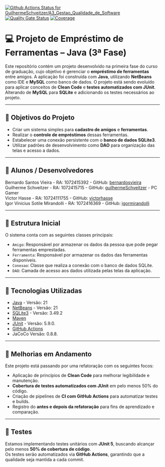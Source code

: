 [![Github Actions Status for GuilhermeSchveitzer/A3_Gestao_Qualidade_de_Software](https://github.com/GuilhermeSchveitzer/A3_Gestao_Qualidade_de_Software/workflows/Java%20CI%20with%20Maven/badge.svg)](https://github.com/GuilhermeSchveitzer/A3_Gestao_Qualidade_de_Software/actions) 
[![Quality Gate Status](https://sonarcloud.io/api/project_badges/measure?project=GuilhermeSchveitzer_A3_Gestao_Qualidade_de_Software&metric=alert_status)](https://sonarcloud.io/summary/new_code?id=GuilhermeSchveitzer_A3_Gestao_Qualidade_de_Software)
[![Coverage](https://sonarcloud.io/api/project_badges/measure?project=GuilhermeSchveitzer_A3_Gestao_Qualidade_de_Software&metric=coverage)](https://sonarcloud.io/component_measures?id=GuilhermeSchveitzer_A3_Gestao_Qualidade_de_Software&metric=coverage)


# 💻 Projeto de Empréstimo de Ferramentas – Java (3ª Fase)

Este repositório contém um projeto desenvolvido na primeira fase do curso de graduação, cujo objetivo é gerenciar o **empréstimo de ferramentas** entre amigos. A aplicação foi construída com **Java**, utilizando **NetBeans** como IDE e **MySQL** como banco de dados. O projeto está sendo evoluído para aplicar conceitos de **Clean Code** e **testes automatizados com JUnit**. Alterando de **MySQL** para **SQLite** e adicionando os testes necessários ao projeto.

---

## 📌 Objetivos do Projeto

- Criar um sistema simples para **cadastro de amigos** e **ferramentas**.
- Realizar o **controle de empréstimos** dessas ferramentas.
- Estabelecer uma conexão persistente com o **banco de dados SQLite3**.
- Utilizar padrões de desenvolvimento como **DAO** para organização das telas e acesso a dados.

---

## 👥 Alunos / Desenvolvedores

  Bernardo Santos Vieira - RA: 1072415392 - GitHub: <a href="https://github.com/BernardoSVieira">bernardosvieira</a><br>
  Guilherme Schveitzer - RA: 1072415715 - GitHub: <a href="https://github.com/GuilhermeSchveitzer">guilhermeSchveitzer</a> - PC Gamer<br>
  Victor Hasse - RA: 10724111755 - GitHub: <a href="https://github.com/victorhasse">victorhasse</a><br>
  Igor Vinicius Sotile Mirandolli - RA: 1072416369 - GitHub: <a href="https://github.com/IgorMirandolli">igormirandolli</a><br>

---

## 🧱 Estrutura Inicial

O sistema conta com as seguintes classes principais:

- `Amigo`: Responsável por armazenar os dados da pessoa que pode pegar ferramentas emprestadas.
- `Ferramenta`: Responsável por armazenar os dados das ferramentas disponíveis.
- `Conexao`: Classe que realiza a conexão com o banco de dados SQLite.
- `DAO`: Camada de acesso aos dados utilizada pelas telas da aplicação.

---

## 🚀 Tecnologias Utilizadas

- [Java](https://www.oracle.com/java/) - Versão: 21
- [NetBeans](https://netbeans.apache.org/) - Versão: 21
- [SQLite3](https://www.sqlite.org/index.html) - Versão: 3.49.2
- [Maven](https://maven.apache.org/)
- [JUnit](https://junit.org/) - Versão: 5.9.0.
- [GitHub Actions](https://github.com/features/actions)
- JaCoCo  Versão: 0.8.8.

---

## 🧼 Melhorias em Andamento

Este projeto está passando por uma refatoração com os seguintes focos:

- Aplicação de princípios de **Clean Code** para melhorar legibilidade e manutenção.
- **Cobertura de testes automatizados com JUnit** em pelo menos 50% do código.
- Criação de pipelines de **CI com GitHub Actions** para automatizar testes e builds.
- Registro do **antes e depois da refatoração** para fins de aprendizado e comparação.

---

## 🧪 Testes

Estamos implementando testes unitários com **JUnit 5**, buscando alcançar pelo menos **50% de cobertura de código**.  
Os testes serão automatizados via **GitHub Actions**, garantindo que a qualidade seja mantida a cada commit.
